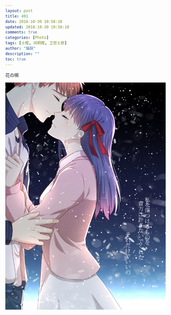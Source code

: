 ```yaml
---
layout: post
title: 491
date: 2018-10-30 10:58:10
updated: 2018-10-30 10:58:10
comments: true
categories: [Photo]
tags: [士樱, 间桐樱, 卫宫士郎]
author: "猫厨"
description: ""
toc: true
---
```


<p>花の唄<br /></p>

![](https://raw.githubusercontent.com/alicewish/meowchain247/master/img_cVZNdzJtQk9JV2NveUx3MDlncnBDSzhmZzdBRThHcmdBNjRnU0RtZXVEcjJBalFJTFNmelFBPT0.jpg)